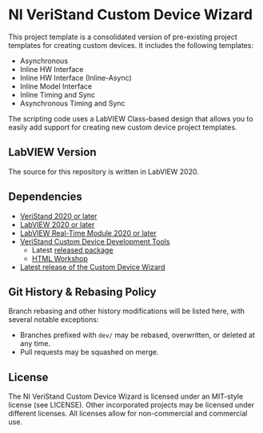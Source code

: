 # NI VeriStand Custom Device Wizard

This project template is a consolidated version of pre-existing project templates for creating custom devices. It includes the following templates:

- Asynchronous
- Inline HW Interface
- Inline HW Interface (Inline-Async)
- Inline Model Interface
- Inline Timing and Sync
- Asynchronous Timing and Sync

The scripting code uses a LabVIEW Class-based design that allows you to easily add support for creating new custom device project templates.

## LabVIEW Version

The source for this repository is written in LabVIEW 2020.

## Dependencies

- [VeriStand 2020 or later](https://www.ni.com/en-us/support/downloads/software-products/download.veristand.html)
- [LabVIEW 2020 or later](https://www.ni.com/en-us/support/downloads/software-products/download.labview.html)
- [LabVIEW Real-Time Module 2020 or later](https://www.ni.com/en-us/support/downloads/software-products/download.labview-real-time-module.html)
- [VeriStand Custom Device Development Tools](https://github.com/ni/niveristand-custom-device-development-tools)
  - Latest [released package](https://github.com/ni/niveristand-custom-device-development-tools/releases/latest)
  - [HTML Workshop](https://github.com/ni/niveristand-custom-device-development-tools/issues/38)
- [Latest release of the Custom Device Wizard](https://github.com/ni/niveristand-custom-device-wizard/releases/latest)

## Git History & Rebasing Policy

Branch rebasing and other history modifications will be listed here, with several notable exceptions:
- Branches prefixed with `dev/` may be rebased, overwritten, or deleted at any time.
- Pull requests may be squashed on merge.

## License

The NI VeriStand Custom Device Wizard is licensed under an MIT-style license (see LICENSE). Other incorporated projects may be licensed under different licenses. All licenses allow for non-commercial and commercial use.
